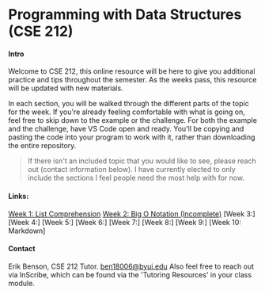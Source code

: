 # Programming with Data Structures (CSE 212)

#### Intro
Welcome to CSE 212, this online resource will be here to give you additional practice and tips throughout the semester. As the weeks pass, this resource will be updated with new materials. 

In each section, you will be walked through the different parts of the topic for the week. If you're already feeling comfortable with what is going on, feel free to skip down to the example or the challenge. For both the example and the challenge, have VS Code open and ready. You'll be copying and pasting the code into your program to work with it, rather than downloading the entire repository. 

>If there isn't an included topic that you would like to see, please reach out (contact information below). I have currently elected to only include the sections I feel people need the most help with for now.

#### Links:
[Week 1: List Comprehension](list_comprehension.md)
[Week 2: Big O Notation (Incomplete)](big_o_notation.md)
[Week 3:]
[Week 4:]
[Week 5:]
[Week 6:]
[Week 7:]
[Week 8:]
[Week 9:]
[Week 10: Markdown]

#### Contact
Erik Benson, CSE 212 Tutor.
ben18006@byui.edu
Also feel free to reach out via InScribe, which can be found via the 'Tutoring Resources' in your class module.